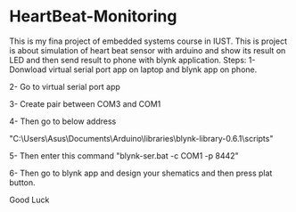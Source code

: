 # HeartBeat-Monitoring
This is my fina project of embedded systems course in IUST.
This is project is about simulation of heart beat sensor with arduino and show its result on LED and then send result to phone with blynk application.
Steps:
1- Donwload virtual serial port app on laptop and blynk app on phone.

2- Go to virtual serial port app

3- Create pair between COM3 and COM1

4- Then go to below address

"C:\Users\Asus\Documents\Arduino\libraries\blynk-library-0.6.1\scripts"

5- Then enter this command "blynk-ser.bat -c COM1 -p 8442"

6- Then go to blynk app and design your shematics and then press plat button.

Good Luck
